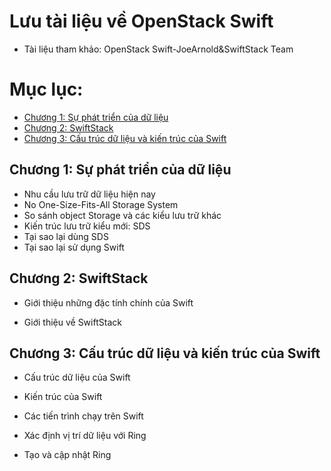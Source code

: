 # Lưu tài liệu về OpenStack Swift

- Tài liệu tham khảo: OpenStack Swift-JoeArnold&SwiftStack Team

# Mục lục:
- [Chương 1: Sự phát triển của dữ liệu](https://github.com/trimq/Ghichep-Storage/blob/master/TriMQ/OpenStack%20Swift/Chuong1-Su_phat_trien_cua_du_lieu.md)
- [Chương 2: SwiftStack](https://github.com/trimq/Ghichep-Storage/blob/master/TriMQ/OpenStack%20Swift/Chuong2-SwiftStack.md)
- [Chương 3: Cấu trúc dữ liệu và kiến trúc của Swift](https://github.com/trimq/Ghichep-Storage/blob/master/TriMQ/OpenStack%20Swift/Chuong3-Cau_truc_du_lieu%26Kien_truc_Swift.md) 

## Chương 1: Sự phát triển của dữ liệu

- Nhu cầu lưu trữ dữ liệu hiện nay
- No One-Size-Fits-All Storage System
- So sánh object Storage và các kiểu lưu trữ khác
- Kiến trúc lưu trữ kiểu mới: SDS
- Tại sao lại dùng SDS
- Tại sao lại sử dụng Swift


## Chương 2: SwiftStack

- Giới thiệu những đặc tính chính của Swift

- Giới thiệu về SwiftStack


## Chương 3: Cấu trúc dữ liệu và kiến trúc của Swift

- Cấu trúc dữ liệu của Swift

- Kiến trúc của Swift

- Các tiến trình chạy trên Swift

- Xác định vị trí dữ liệu với Ring

- Tạo và cập nhật Ring

